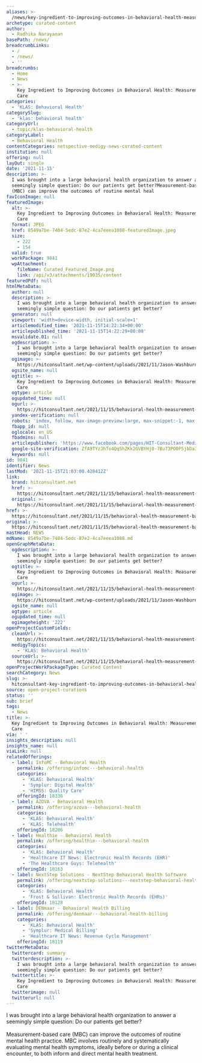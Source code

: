 ```yaml
---
aliases: >-
  /news/key-ingredient-to-improving-outcomes-in-behavioral-health-measurement-based-care
archetype: curated-content
author:
  - Radhika Narayanan
basePath: /news/
breadcrumbLinks:
  - /
  - /news/
  - ''
breadcrumbs:
  - Home
  - News
  - >-
    Key Ingredient to Improving Outcomes in Behavioral Health: Measurement-Based
    Care
categories:
  - 'KLAS: Behavioral Health'
categorySlug:
  - 'klas: behavioral health'
categoryUrl:
  - topic/klas-behavioral-health
categoryLabel:
  - Behavioral Health
contentCategories: netspective-medigy-news-curated-content
institution: null
offering: null
layOut: single
date: '2021-11-15'
description: >-
  I was brought into a large behavioral health organization to answer a
  seemingly simple question: Do our patients get better?Measurement-based care
  (MBC) can improve the outcomes of routine mental heal
favIconImage: null
featuredImage:
  alt: >-
    Key Ingredient to Improving Outcomes in Behavioral Health: Measurement-Based
    Care
  format: JPEG
  href: 8549a7be-7404-5edc-87e2-4ca7eeea1088-featuredImage.jpeg
  size:
    - 222
    - 154
  valid: true
  workPackage: 9841
  wpAttachment:
    fileName: Curated_Featured_Image.png
    link: /api/v3/attachments/19035/content
featuredPdf: null
htmlMetaData:
  author: null
  description: >-
    I was brought into a large behavioral health organization to answer a
    seemingly simple question: Do our patients get better?
  generator: null
  viewport: 'width=device-width, initial-scale=1'
  articlemodified_time: '2021-11-15T14:22:34+00:00'
  articlepublished_time: '2021-11-15T14:22:29+00:00'
  msvalidate.01: null
  ogdescription: >-
    I was brought into a large behavioral health organization to answer a
    seemingly simple question: Do our patients get better?
  ogimage: >-
    https://hitconsultant.net/wp-content/uploads/2021/11/Jason-Washburn-Professor-Northwestern-University-Feinberg-School-of-Medicine.png
  ogsite_name: null
  ogtitle: >-
    Key Ingredient to Improving Outcomes in Behavioral Health: Measurement-Based
    Care
  ogtype: article
  ogupdated_time: null
  ogurl: >-
    https://hitconsultant.net/2021/11/15/behavioral-health-measurement-based-care/
  yandex-verification: null
  robots: 'index, follow, max-image-preview:large, max-snippet:-1, max-video-preview:-1'
  fbapp_id: null
  oglocale: en_US
  fbadmins: null
  articlepublisher: 'https://www.facebook.com/pages/HIT-Consultant-Media/302199219847409'
  google-site-verification: ZfA9TYzJhTo4Qq5hZKk2GVBYHj0-7Bu73PO0P5jbDaI
  keywords: null
id: 9841
identifier: News
lastMod: '2021-11-15T21:03:00.428412Z'
link:
  brand: hitconsultant.net
  href: >-
    https://hitconsultant.net/2021/11/15/behavioral-health-measurement-based-care/#.YZLJs2DP1PY
  original: >-
    https://hitconsultant.net/2021/11/15/behavioral-health-measurement-based-care/#.YZLJs2DP1PY
href: >-
  https://hitconsultant.net/2021/11/15/behavioral-health-measurement-based-care/#.YZLJs2DP1PY
original: >-
  https://hitconsultant.net/2021/11/15/behavioral-health-measurement-based-care/#.YZLJs2DP1PY
mastHead: NEWS
mdName: 8549a7be-7404-5edc-87e2-4ca7eeea1088.md
openGraphMetaData:
  ogdescription: >-
    I was brought into a large behavioral health organization to answer a
    seemingly simple question: Do our patients get better?
  ogtitle: >-
    Key Ingredient to Improving Outcomes in Behavioral Health: Measurement-Based
    Care
  ogurl: >-
    https://hitconsultant.net/2021/11/15/behavioral-health-measurement-based-care/
  ogimage: >-
    https://hitconsultant.net/wp-content/uploads/2021/11/Jason-Washburn-Professor-Northwestern-University-Feinberg-School-of-Medicine.png
  ogsite_name: null
  ogtype: article
  ogupdated_time: null
  ogimageheight: '222'
openProjectCustomFields:
  cleanUrl: >-
    https://hitconsultant.net/2021/11/15/behavioral-health-measurement-based-care/#.YZLJs2DP1PY
  medigyTopics:
    - 'KLAS: Behavioral Health'
  sourceUrl: >-
    https://hitconsultant.net/2021/11/15/behavioral-health-measurement-based-care/#.YZLJs2DP1PY
openProjectWorkPackageType: Curated Content
searchCategory: News
slug: >-
  hitconsultant-key-ingredient-to-improving-outcomes-in-behavioral-health-measurement-based-care
source: open-project-curations
status: ''
sub: brief
tags:
  - News
title: >-
  Key Ingredient to Improving Outcomes in Behavioral Health: Measurement-Based
  Care
via: ' '
insights_description: null
insights_name: null
viaLink: null
relatedOfferings:
  - label: InfoMC - Behavioral Health
    permalink: /offering/infomc---behavioral-health
    categories:
      - 'KLAS: Behavioral Health'
      - 'Symplur: Digital Health'
      - 'HIMSS: Quality Care'
    offeringId: 18336
  - label: AZOVA - Behavioral Health
    permalink: /offering/azova---behavioral-health
    categories:
      - 'KLAS: Behavioral Health'
      - 'KLAS: Telehealth'
    offeringId: 18206
  - label: Healthie - Behavioral Health
    permalink: /offering/healthie---behavioral-health
    categories:
      - 'KLAS: Behavioral Health'
      - 'Healthcare IT News: Electronic Health Records (EHR)'
      - 'The Healthcare Guys: Telehealth'
    offeringId: 18163
  - label: NextStep Solutions - NextStep Behavioral Health Software
    permalink: /offering/nextstep-solutions---nextstep-behavioral-health-software
    categories:
      - 'KLAS: Behavioral Health'
      - 'Frost & Sullivan: Electronic Health Records (EHRs)'
    offeringId: 18128
  - label: DENmaar - Behavioral Health Billing
    permalink: /offering/denmaar---behavioral-health-billing
    categories:
      - 'KLAS: Behavioral Health'
      - 'Symplur: Medical Billing'
      - 'Healthcare IT News: Revenue Cycle Management'
    offeringId: 18119
twitterMetaData:
  twittercard: summary
  twitterdescription: >-
    I was brought into a large behavioral health organization to answer a
    seemingly simple question: Do our patients get better?
  twittertitle: >-
    Key Ingredient to Improving Outcomes in Behavioral Health: Measurement-Based
    Care
  twitterimage: null
  twitterurl: null
---
```

<p>I was brought into a large behavioral health organization to answer a seemingly simple question: Do our patients get better?<br><br>Measurement-based care (MBC) can improve the outcomes of routine mental health practice.
MBC involves routinely and systematically evaluating mental health symptoms, ideally before or during a clinical encounter, to both inform and direct mental health treatment.</p>